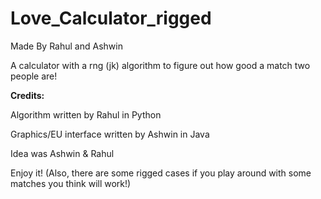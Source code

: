 # Love_Calculator_rigged
Made By Rahul and Ashwin

A calculator with a rng (jk) algorithm to figure out how good a match two people are! 

<strong> Credits: </strong>

Algorithm written by Rahul in Python

Graphics/EU interface written by Ashwin in Java

Idea was Ashwin & Rahul

Enjoy it!
(Also, there are some rigged cases if you play around with some matches you think will work!)
